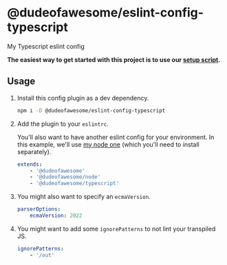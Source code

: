 # @dudeofawesome/eslint-config-typescript

My Typescript eslint config

**The easiest way to get started with this project is to use our [setup script](https://www.npmjs.com/package/@dudeofawesome/create-configs).**

## Usage

1. Install this config plugin as a dev dependency.

    ```sh
    npm i -D @dudeofawesome/eslint-config-typescript
    ```

1. Add the plugin to your `eslintrc`.

    You'll also want to have another eslint config for your environment. In this example, we'll use [my node one](../eslint-config-node/README.md) (which you'll need to install separately).

    ```yaml
    extends:
        - '@dudeofawesome'
        - '@dudeofawesome/node'
        - '@dudeofawesome/typescript'
    ```

1. You might also want to specify an `ecmaVersion`.

    ```yaml
    parserOptions:
        ecmaVersion: 2022
    ```

1. You might want to add some `ignorePatterns` to not lint your transpiled JS.

    ```yaml
    ignorePatterns:
        - '/out'
    ```
